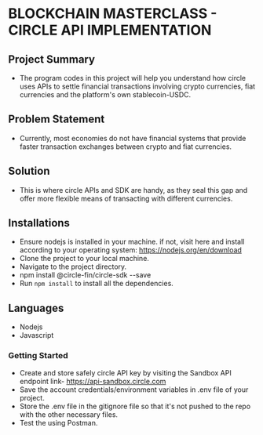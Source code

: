 # BLOCKCHAIN MASTERCLASS - CIRCLE API IMPLEMENTATION

## Project Summary

- The program codes in this project will help you understand how circle uses APIs to settle financial transactions involving crypto currencies, fiat currencies and the platform's own stablecoin-USDC.

## Problem Statement

- Currently, most economies do not have financial systems that provide faster transaction exchanges between crypto and fiat currencies.

## Solution

- This is where circle APIs and SDK are handy, as they seal this gap and offer more flexible means of transacting with different currencies.

## Installations 
- Ensure nodejs is installed in your machine. if not, visit here and install according to your operating system: https://nodejs.org/en/download
- Clone the project to your local machine.
- Navigate to the project directory.
- npm install @circle-fin/circle-sdk --save
- Run `npm install` to install all the dependencies.

## Languages

- Nodejs
- Javascript

### Getting Started

- Create and store safely circle API key by visiting the Sandbox API endpoint link- https://api-sandbox.circle.com
- Save the account credentials/environment variables in .env file of your project.
- Store the .env file in the gitignore file so that it's not pushed to the repo with the other necessary files.
- Test the using Postman.

